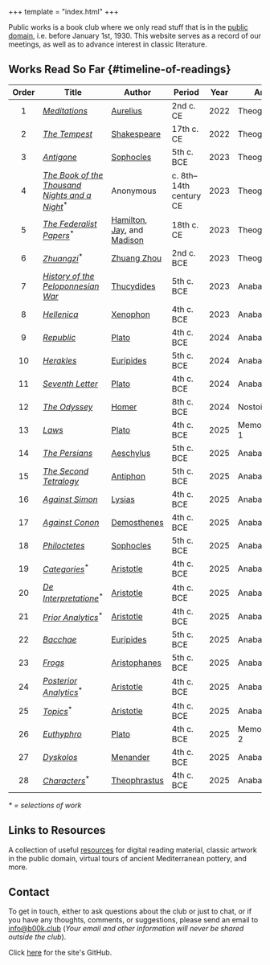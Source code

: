 +++
template = "index.html"
+++

<!-- Note no '#' level title, because that title is style independently -->

Public works is a book club where we only read stuff that is in the [public domain](https://en.wikipedia.org/wiki/Public_domain_in_the_United_States), i.e. before January 1st, 1930. This website serves as a record of our meetings, as well as to advance interest in classic literature.

<!-- Note the `{#timeline-of-readings}` is used to style the table -->
## Works Read So Far {#timeline-of-readings}

| Order | Title | Author | Period | Year      | Arc      | Note |
|:-----:|-------|--------|--------|-----------|----------|------|
| 1     | [*Meditations*](https://en.wikipedia.org/wiki/Meditations) | [Aurelius](https://en.wikipedia.org/wiki/Marcus_Aurelius) | 2nd c. CE | 2022 | Theogony 1 |
| 2     | [*The Tempest*](https://en.wikipedia.org/wiki/The_Tempest) | [Shakespeare](https://en.wikipedia.org/wiki/William_Shakespeare) | 17th c. CE | 2022 | Theogony 1 |
| 3     | [*Antigone*](https://en.wikipedia.org/wiki/Antigone_(Sophocles_play)) | [Sophocles](https://en.wikipedia.org/wiki/Sophocles) | 5th c. BCE | 2023 | Theogony 1 |
| 4     | [*The Book of the Thousand Nights and a Night*](https://en.wikipedia.org/wiki/The_Book_of_the_Thousand_Nights_and_a_Night)<sup>\*</sup> | Anonymous | c. 8th–14th century CE | 2023 | Theogony 2 | trans. [Burton](https://en.wikipedia.org/wiki/Richard_Francis_Burton) 19th c. CE |
| 5     | [*The Federalist Papers*](https://en.wikipedia.org/wiki/The_Federalist_Papers)<sup>\*</sup> | [Hamilton](https://en.wikipedia.org/wiki/Alexander_Hamilton), [Jay](https://en.wikipedia.org/wiki/John_Jay), and [Madison](https://en.wikipedia.org/wiki/James_Madison) | 18th c. CE | 2023 | Theogony 2 |
| 6     | [*Zhuangzi*](https://en.wikipedia.org/wiki/Zhuangzi_(book))<sup>\*</sup> | [Zhuang Zhou](https://en.wikipedia.org/wiki/Zhuang_Zhou) | 2nd c. BCE | 2023 | Theogony 2 |
| 7     | [*History of the Peloponnesian War*](https://en.wikipedia.org/wiki/History_of_the_Peloponnesian_War) | [Thucydides](https://en.wikipedia.org/wiki/Thucydides) | 5th c. BCE | 2023 | Anabasis 1 |
| 8     | [*Hellenica*](https://en.wikipedia.org/wiki/Hellenica) | [Xenophon](https://en.wikipedia.org/wiki/Xenophon) | 4th c. BCE | 2023 | Anabasis 1 |
| 9     | [*Republic*](https://en.wikipedia.org/wiki/Republic_(Plato)) | [Plato](https://en.wikipedia.org/wiki/Plato) | 4th c. BCE | 2024 | Anabasis 2 |
| 10    | [*Herakles*](https://en.wikipedia.org/wiki/Herakles_(Euripides)) | [Euripides](https://en.wikipedia.org/wiki/Euripides) | 5th c. BCE | 2024 | Anabasis 2 |
| 11     | [*Seventh Letter*](https://en.wikipedia.org/wiki/Seventh_Letter) | [Plato](https://en.wikipedia.org/wiki/Plato) | 4th c. BCE | 2024 | Anabasis 2 |
| 12    | [*The Odyssey*](https://en.wikipedia.org/wiki/Odyssey) | [Homer](https://en.wikipedia.org/wiki/Homer) | 8th c. BCE | 2024 | Nostoi  1 |
| 13    | [*Laws*](https://en.wikipedia.org/wiki/Laws_(dialogue)) | [Plato](https://en.wikipedia.org/wiki/Plato) | 4th c. BCE | 2025 | Memorabilia 1 |
| 14    | [*The Persians*](https://en.wikipedia.org/wiki/The_Persians) | [Aeschylus](https://en.wikipedia.org/wiki/Aeschylus) | 5th c. BCE | 2025 | Anabasis 3 |
| 15    | [*The Second Tetralogy*](https://en.wikipedia.org/wiki/Antiphon_(orator)#List_of_extant_speeches) | [Antiphon](https://en.wikipedia.org/wiki/Antiphon_(orator)) | 5th c. BCE | 2025 | Anabasis 3 | Antiphon 3 |
| 16    | [*Against Simon*](https://en.wikipedia.org/wiki/Against_Simon) | [Lysias](https://en.wikipedia.org/wiki/Lysias) | 4th c. BCE | 2025 | Anabasis 3 | Lysias 3 |
| 17    | [*Against Conon*](https://en.wikipedia.org/wiki/Demosthenes#Works_and_transmission) | [Demosthenes](https://en.wikipedia.org/wiki/Demosthenes) | 4th c. BCE | 2025 | Anabasis 3 | Demosthenes 54 |
| 18    | [*Philoctetes*](https://en.wikipedia.org/wiki/Philoctetes) | [Sophocles](https://en.wikipedia.org/wiki/Sophocles) | 5th c. BCE | 2025 | Anabasis 3 |
| 19    | [*Categories*](https://en.wikipedia.org/wiki/Categories_(Aristotle))<sup>\*</sup> | [Aristotle](https://en.wikipedia.org/wiki/Aristotle) | 4th c. BCE | 2025 | Anabasis 3 |
| 20    | [*De Interpretatione*](https://en.wikipedia.org/wiki/On_Interpretation)<sup>\*</sup> | [Aristotle](https://en.wikipedia.org/wiki/Aristotle) | 4th c. BCE | 2025 | Anabasis 3 |
| 21    | [*Prior Analytics*](https://en.wikipedia.org/wiki/Prior_Analytics)<sup>\*</sup> | [Aristotle](https://en.wikipedia.org/wiki/Aristotle) | 4th c. BCE | 2025 | Anabasis 3 |
| 22    | [*Bacchae*](https://en.wikipedia.org/wiki/The_Bacchae) | [Euripides](https://en.wikipedia.org/wiki/Euripides) | 5th c. BCE | 2025 | Anabasis 3 |
| 23    | [*Frogs*](https://en.wikipedia.org/wiki/The_Frogs) | [Aristophanes](https://en.wikipedia.org/wiki/Aristophanes) | 5th c. BCE | 2025 | Anabasis 3 |
| 24    | [*Posterior Analytics*](https://en.wikipedia.org/wiki/Posterior_Analytics)<sup>\*</sup> | [Aristotle](https://en.wikipedia.org/wiki/Aristotle) | 4th c. BCE | 2025 | Anabasis 3 |
| 25    | [*Topics*](https://en.wikipedia.org/wiki/Topics_(Aristotle))<sup>\*</sup> | [Aristotle](https://en.wikipedia.org/wiki/Aristotle) | 4th c. BCE | 2025 | Anabasis 3 |
| 26    | [*Euthyphro*](https://en.wikipedia.org/wiki/Euthyphro) | [Plato](https://en.wikipedia.org/wiki/Plato) | 4th c. BCE | 2025 | Memorabilia 2 |
| 27    | [*Dyskolos*](https://en.wikipedia.org/wiki/Dyskolos) | [Menander](https://en.wikipedia.org/wiki/Menander) | 4th c. BCE | 2025 | Anabasis 3 |
| 28    | [*Characters*](https://en.wikipedia.org/wiki/Theophrastus#On_moral_characters)<sup>\*</sup> | [Theophrastus](https://en.wikipedia.org/wiki/Theophrastus) | 4th c. BCE | 2025 | Anabasis 3 |

*\* = selections of work*

<!-- (Note: in draft)

## Public Sectors

Below is an ongoing list of "sectors" that organize information, thematically, spanning many works and even time periods. ( `*`  indicates current sector)

1. \* [Foundations of Antiquity](/sectors/foundations-of-antiquity) - from Homer to Aristotle, understanding the context of the ancient world, and how it pertains to today

-->

## Links to Resources

A collection of useful [resources](/resources) for digital reading material, classic artwork in the public domain, virtual tours of ancient Mediterranean pottery, and more.


## Contact

To get in touch, either to ask questions about the club or just to chat, or if you have any thoughts, comments, or suggestions, please send an email to [info@b00k.club](mailto:info@b00k.club) (*Your email and other information will never be shared outside the club*).

Click [here](https://github.com/PublicWorksBookClub/b00k.club) for the site's GitHub.
